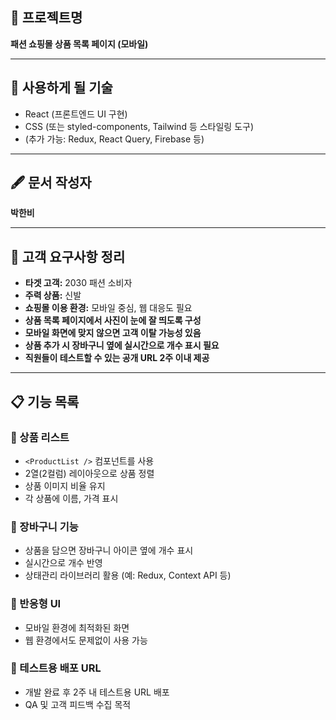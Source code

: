 ## 📌 프로젝트명

**패션 쇼핑몰 상품 목록 페이지 (모바일)**

---

## 🧰 사용하게 될 기술

- React (프론트엔드 UI 구현)  
- CSS (또는 styled-components, Tailwind 등 스타일링 도구)  
- (추가 가능: Redux, React Query, Firebase 등)

---

## 🖋 문서 작성자

**박한비**

---

## 📝 고객 요구사항 정리

- **타겟 고객:** 2030 패션 소비자  
- **주력 상품:** 신발  
- **쇼핑몰 이용 환경:** 모바일 중심, 웹 대응도 필요  
- **상품 목록 페이지에서 사진이 눈에 잘 띄도록 구성**  
- **모바일 화면에 맞지 않으면 고객 이탈 가능성 있음**  
- **상품 추가 시 장바구니 옆에 실시간으로 개수 표시 필요**  
- **직원들이 테스트할 수 있는 공개 URL 2주 이내 제공**

---

## 📋 기능 목록

### 🔹 상품 리스트
- `<ProductList />` 컴포넌트를 사용  
- 2열(2컬럼) 레이아웃으로 상품 정렬  
- 상품 이미지 비율 유지  
- 각 상품에 이름, 가격 표시

### 🔹 장바구니 기능
- 상품을 담으면 장바구니 아이콘 옆에 개수 표시  
- 실시간으로 개수 반영  
- 상태관리 라이브러리 활용 (예: Redux, Context API 등)

### 🔹 반응형 UI
- 모바일 환경에 최적화된 화면  
- 웹 환경에서도 문제없이 사용 가능

### 🔹 테스트용 배포 URL
- 개발 완료 후 2주 내 테스트용 URL 배포  
- QA 및 고객 피드백 수집 목적
